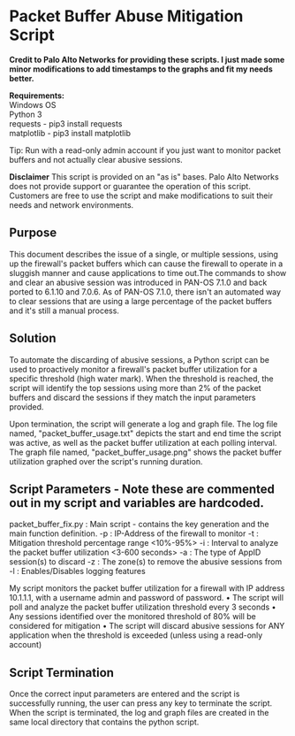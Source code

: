 <h1>Packet Buffer Abuse Mitigation Script</h1>

<strong>Credit to Palo Alto Networks for providing these scripts. I just made some minor modifications to add
timestamps to the graphs and fit my needs better.</strong>

<strong>Requirements:</strong>  
Windows OS  
Python 3  
requests - pip3 install requests  
matplotlib - pip3 install matplotlib  

Tip: Run with a read-only admin account if you just want to monitor packet buffers and not actually clear
abusive sessions.  

<strong>Disclaimer</strong>
This script is provided on an "as is" bases. Palo Alto Networks does not provide support or guarantee the
operation of this script. Customers are free to use the script and make modifications to suit their needs and
network environments.

<h2>Purpose</h2>
This document describes the issue of a single, or multiple sessions, using up the firewall's packet buffers which
can cause the firewall to operate in a sluggish manner and cause applications to time out.The commands to
show and clear an abusive session was introduced in PAN-OS 7.1.0 and back ported to 6.1.10 and 7.0.6.
As of PAN-OS 7.1.0, there isn't an automated way to clear sessions that are using a large percentage of the
packet buffers and it's still a manual process.

<h2>Solution</h2>
To automate the discarding of abusive sessions, a Python script can be used to proactively monitor a firewall's
packet buffer utilization for a specific threshold (high water mark). When the threshold is reached, the script will
identify the top sessions using more than 2% of the packet buffers and discard the sessions if they match the
input parameters provided.

Upon termination, the script will generate a log and graph file. The log file named, "packet_buffer_usage.txt"
depicts the start and end time the script was active, as well as the packet buffer utilization at each polling
interval. The graph file named, "packet_buffer_usage.png" shows the packet buffer utilization graphed over the
script's running duration.

<h2>Script Parameters - Note these are commented out in my script and variables are hardcoded.</h2>
packet_buffer_fix.py : Main script - contains the key generation and the main function definition.
-p : IP-Address of the firewall to monitor
-t : Mitigation threshold percentage range <10%-95%>
-i : Interval to analyze the packet buffer utilization <3-600 seconds>
-a : The type of AppID session(s) to discard
-z : The zone(s) to remove the abusive sessions from
-l : Enables/Disables logging features

My script monitors the packet buffer utilization for a firewall with IP address 10.1.1.1, with a username admin and password of password.
• The script will poll and analyze the packet buffer utilization threshold every 3 seconds
• Any sessions identified over the monitored threshold of 80% will be considered for mitigation
• The script will discard abusive sessions for ANY application when the threshold is exceeded (unless using a read-only account)


<h2>Script Termination</h2>
Once the correct input parameters are entered and the script is successfully running, the user can press any
key to terminate the script. When the script is terminated, the log and graph files are created in the same local
directory that contains the python script. 
